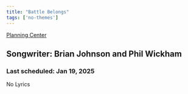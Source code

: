 ```yaml
---
title: "Battle Belongs"
tags: ['no-themes']
---
```


[Planning Center](https://services.planningcenteronline.com/songs/24741797)

## Songwriter: Brian Johnson and Phil Wickham
### Last scheduled: Jan 19, 2025          

No Lyrics
